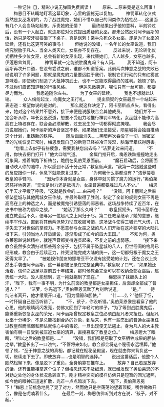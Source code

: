 　　一秒记住【】，精彩小说无弹窗免费阅读！
　　原来……原来竟是这么回事！
　　梅恩目不转睛地盯着这幕幻象，心里的震撼无以复加。
　　神罚军转化仪式竟然是女巫发明的，为了战胜魔鬼，她们不惜以自己的同类作为牺牲品……这里面有几个人会当场站起来，斥责她的无情？
　　最终结果出乎他的意料，半刻钟过后，没有一个人起立，就连那位对仪式提出质疑的女巫，都未公然反对阿卡丽斯的话，她只是咬牙狠狠砸了下桌子，真是讽刺！亲手杀死众多女巫，却是为了女巫的延续，还有比这更可笑的事吗！
　　但她说的没错，一名年长的女巫说道，我们终究脱胎于凡人，当全人类灭亡，女巫亦不复存在。
　　反过来说，无论转化仪式牺牲多少位女巫，总会有新的女巫出现，来代替她们。凡人越多，女巫也越多，伊莲恩耸耸肩。
　　神罚军就一定能战胜魔鬼吗？有人问。
　　我不知道，阿卡丽斯再次开口道，在没有尝试之前，谁都不知道答案。此前两次神意之战的失败已经说明了许多问题，那就是魔鬼的力量要远胜于我们，限制它们行动的只有红雾这意味着，即使我们制造了大批神罚武士，也不一定能取得最终的胜利。她顿了顿，不过你们应该知道我的行事风格。
　　伊莲恩微笑道，哪怕只有一丝可能，都要尽力而为。
　　我愿追随你左右。
　　为了女巫的延续。
　　我也不想就此认输。
　　众人纷纷起立，向魔女之王行礼。
　　提出质疑的女巫最后一个站起来表态道：希望你说的是对的。
　　那么就这样决定了，阿卡丽斯点点头，看得出来，她对这个结果并不意外，接下来便是说服联合会其他成员。
　　她们并不一定会听从你，年长女巫说道，想要不受阻力地推行神罚军转化，女巫就不能作为高高在上特权存在，联合会必须解散，过去发生的一切都得彻底掩埋。
　　我会尽力说服她们，阿卡丽斯的声音坚定不移，如果她们无法接受，陨星城将会独自推动这个计划，重铸新的秩序。
　　随后画面消失……黑暗再次吞没了一切，当密室里的光线恢复正常时，梅恩发现自己的后背已经被冷汗浸湿，脑海里晕眩得厉害。
　　“您看上去似乎有些疲惫，需要我扶您出去吗？”洁萝走过来问道。
　　“不用，你快去把门打开！”他大口喘气道。
　　金属门推开后，梅恩跌跌撞撞地走出幻象间，捂着嘴跑下祈祷台，跪倒在奥伯莱恩面前。
　　“魔石启动后，会将画面自动映入你的脑中，所以感到不适十分正常，”教皇低声道，“我第一次接触这些时的反应跟你一样，休息下就能恢复过来。”
　　“为何我什么事都没有？”洁萝搂着教皇的手臂问。
　　“因为你本身就是女巫，身体早就习惯了魔力的运行，”奥伯莱恩慈祥地笑道，“无论是耐力还是抵抗力，女巫普遍都要胜过凡人不少。”
　　梅恩好半天才平缓了呼吸，“这就是教会的……由来吗？”
　　“没错，阿卡丽斯之后率领坠星城与其他两城女巫作战，并最终取得了胜利，制定了全新的规则女巫不再是高高在上的神选之人，而是被魔鬼引诱堕落的邪恶者。这场战争持续了近百年，在史书中被称为信仰之战。”
　　“她活了那么久吗？”
　　教皇摇摇头，“阿卡丽斯在建立教会后不久，便与另一位超凡之上同归于尽。第二任教皇继承了她的意志，继续率军作战，直到将其他两派势力彻底收服可惜，这场战斗使得三城元气大伤，几乎失去了对世俗的掌控力。不愿意参与女巫之战的凡人们开始在这片狭窄的大陆扎根下来，引领当地人开垦建设，逐渐形成了如今的四大王国。”
　　不知为何，奥伯莱恩越说越精神，就连声音都变得连贯起来，不复之前的虚弱感。
　　“接下来教会虽然多次清扫过那些残余分子，包括不属于坠星城的凡人，但世俗间的格局已经形成，教会由于后续乏力，终究没能完成大陆的统一，这一切都归根于魔女之王死得太早了。”
　　“被她视作朋友的娜塔亚不仅没有接受她的计划，还在会议上突然出手袭击阿卡丽斯，这一幕都被记录在完整圣典中。”教皇叹了口气，“如果她还活着，信仰之战足以提前五十年结束，那时候教会完全可以在收纳全部女巫后，趁势统一大陆。没人能想到，这一拖就拖到了现在。”
　　梅恩抹了抹额头上的汗，“陛下，我有一事不明，为什么前面的教皇都是女巫担任，后面却全部成了普通人？”
　　“洁萝，你先退下，”奥伯莱恩沉默了片刻后说道。
　　“是。”
　　待纯洁者离开，他才缓缓开口道，“因为懦弱和胆怯。”
　　“什……么？”他怔了怔，一时怀疑自己是否听错了。
　　“不，孩子，你没听错。”奥伯莱恩像是看穿了他的心思，他的眼睛闪闪发亮，仿佛又回到了年轻时的样子，“为了等到战胜魔鬼后，能够重新恢复女巫的荣光，阿卡丽斯曾规定教皇之位必须由超凡者来担任。但超凡女巫十分稀少，不是总能找到合适的对象，到后来，也有一些杰出的普通女巫担任过教皇然而懦弱和胆怯就像心中的毒蛇，一旦出现便无法遏止。身为凡人的大主教害怕有朝一日受到被压迫女巫的清算，直接篡取了教皇之位。”
　　梅恩瞪大了眼睛，“所以之后的教皇都是……”
　　“没错，我们都是窃取了女巫牺牲成果的胆怯之辈，”教皇长出了一口浊气，“不管将来如何，教会都会将这个秘密永远埋葬。”他顿了顿，“至于神意之战的真相，都记载在枢秘圣殿里，现在就由你来背负这一切，继续走下去了。即使放弃……也是明智的选择。”
　　说出这番话后，他整个人陡然松懈下来，像是脱下了重负，全身躺靠在推车上。
　　放弃？自己若是放弃的话，还有谁能接掌这个位子？但梅恩还来不及细想，就已经发现了奥伯莱恩的不对劲之处他的身体状况急转直下，刚才精神奕奕的模样仿佛只是短暂的回光返照，如今他的眼神正迅速扩散，光芒一点点暗淡下去。
　　“冕下，奥伯莱恩冕下！”梅恩上前焦急地晃了晃了对方，然而他只是空荡荡的望着顶板，嘴唇微微开合，像是在呢喃着什么。
　　在最后一刻，梅恩仿佛听到对方在说，“孩子，对不起。”.